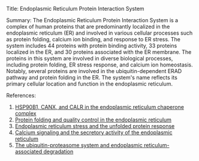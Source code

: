 Title: Endoplasmic Reticulum Protein Interaction System

Summary: The Endoplasmic Reticulum Protein Interaction System is a complex of human proteins that are predominantly localized in the endoplasmic reticulum (ER) and involved in various cellular processes such as protein folding, calcium ion binding, and response to ER stress. The system includes 44 proteins with protein binding activity, 33 proteins localized in the ER, and 30 proteins associated with the ER membrane. The proteins in this system are involved in diverse biological processes, including protein folding, ER stress response, and calcium ion homeostasis. Notably, several proteins are involved in the ubiquitin-dependent ERAD pathway and protein folding in the ER. The system's name reflects its primary cellular location and function in the endoplasmic reticulum.

References:

1. [HSP90B1, CANX, and CALR in the endoplasmic reticulum chaperone complex](https://www.ncbi.nlm.nih.gov/pmc/articles/PMC1237095/)
2. [Protein folding and quality control in the endoplasmic reticulum](https://www.ncbi.nlm.nih.gov/pmc/articles/PMC3034884/)
3. [Endoplasmic reticulum stress and the unfolded protein response](https://www.ncbi.nlm.nih.gov/pmc/articles/PMC2694720/)
4. [Calcium signaling and the secretory activity of the endoplasmic reticulum](https://www.ncbi.nlm.nih.gov/pmc/articles/PMC2844702/)
5. [The ubiquitin-proteasome system and endoplasmic reticulum-associated degradation](https://www.ncbi.nlm.nih.gov/pmc/articles/PMC2807639/)